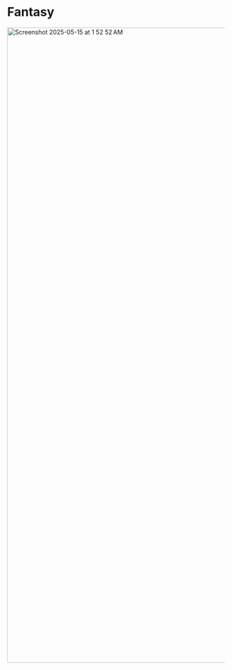 # Fantasy

<img width="1470" alt="Screenshot 2025-05-15 at 1 52 52 AM" src="https://github.com/user-attachments/assets/732f7a63-de44-4443-8fe7-19ba05a10a0b" />
